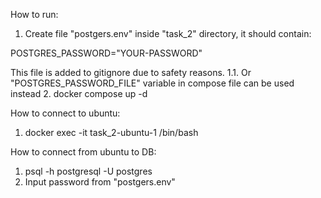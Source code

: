 How to run:
1. Create file "postgers.env" inside "task_2" directory, it should contain:

POSTGRES_PASSWORD="YOUR-PASSWORD"

This file is added to gitignore due to safety reasons.
1.1. Or "POSTGRES_PASSWORD_FILE" variable in compose file can be used instead
2. docker compose up -d

How to connect to ubuntu:
1. docker exec -it task_2-ubuntu-1 /bin/bash

How to connect from ubuntu to DB:
1. psql -h postgresql -U postgres
2. Input password from "postgers.env"
